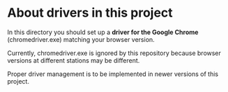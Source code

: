 # About drivers in this project

In this directory you should set up a **driver for the Google Chrome** (chromedriver.exe) matching your browser version.

Currently, chromedriver.exe is ignored by this repository because browser versions at different stations may be different.

Proper driver management is to be implemented in newer versions of this project.